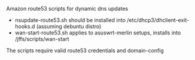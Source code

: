 Amazon route53 scripts for dynamic dns updates

* nsupdate-route53.sh should be installed into /etc/dhcp3/dhclient-exit-hooks.d (assuming debuntu distro)
* wan-start-route53.sh applies to asuswrt-merlin setups, installs into /jffs/scripts/wan-start

The scripts require valid route53 credentials and domain-config
